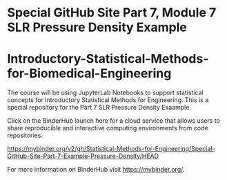 # Special GitHub Site Part 7, Module 7 SLR Pressure Density Example
# Introductory-Statistical-Methods-for-Biomedical-Engineering

The course will be using JupyterLab Notebooks to support statistical concepts for Introductory Statistical Methods for Engineering. This is a special repository for the Part 7 SLR Pressure Density Exaample.  

Click on the BinderHub launch here for a cloud service that allows users to share reproducible and interactive computing environments from code repositories. 


https://mybinder.org/v2/gh/Statistical-Methods-for-Engineering/Special-GitHub-Site-Part-7-Example-Pressure-Density/HEAD




For more information on BinderHub visit https://mybinder.org/.
